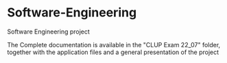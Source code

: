 # Software-Engineering
Software Engineering project

The Complete documentation is available in the "CLUP Exam 22_07" folder, together with the application files and a general presentation of the project
